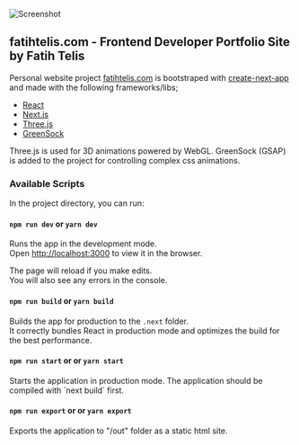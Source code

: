 ![Screenshot](https://raw.githubusercontent.com/fatihtelis/fatihtelis.com/master/public/screenshot.png)

## fatihtelis.com - Frontend Developer Portfolio Site by Fatih Telis

Personal website project [fatihtelis.com](https://fatihtelis) is bootstraped with [create-next-app](https://github.com/segment-open-source-transfer/create-next-app) and made with the following frameworks/libs;

- [React](https://reactjs.org/)
- [Next.js](https://nextjs.org/)
- [Three.js](https://threejs.org/)
- [GreenSock](https://greensock.com/)

Three.js is used for 3D animations powered by WebGL. GreenSock (GSAP) is added to the project for controlling complex css animations.

### Available Scripts

In the project directory, you can run:

#### `npm run dev` or `yarn dev`

Runs the app in the development mode.<br>
Open [http://localhost:3000](http://localhost:3000) to view it in the browser.

The page will reload if you make edits.<br>
You will also see any errors in the console.

#### `npm run build` or `yarn build`

Builds the app for production to the `.next` folder.<br>
It correctly bundles React in production mode and optimizes the build for the best performance.

#### `npm run start` or or `yarn start`

Starts the application in production mode.
The application should be compiled with \`next build\` first.

#### `npm run export` or or `yarn export`

Exports the application to "/out" folder as a static html site.

